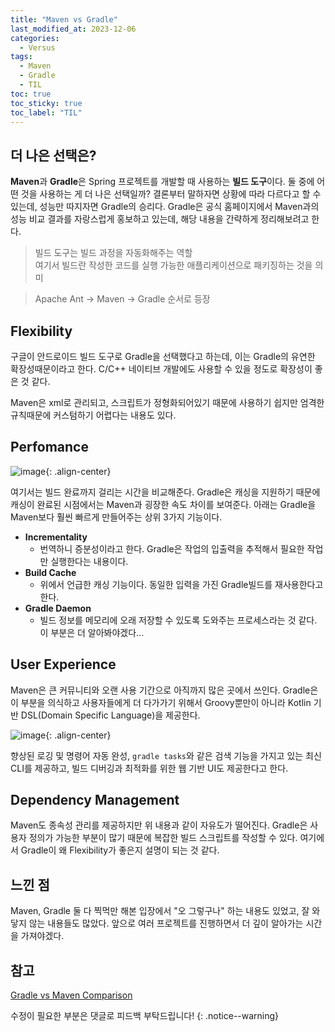 ```yaml
---
title: "Maven vs Gradle"
last_modified_at: 2023-12-06
categories:
  - Versus
tags:
  - Maven
  - Gradle
  - TIL
toc: true
toc_sticky: true
toc_label: "TIL"
---
```


## 더 나은 선택은?

**Maven**과 **Gradle**은 Spring 프로젝트를 개발할 때 사용하는 **빌드 도구**이다. 둘 중에 어떤 것을 사용하는 게 더 나은 선택일까?
결론부터 말하자면 상황에 따라 다르다고 할 수 있는데, 성능만 따지자면 Gradle의 승리다. Gradle은 공식 홈페이지에서 Maven과의 성능 비교 결과를 자랑스럽게 홍보하고 있는데, 해당 내용을 간략하게 정리해보려고 한다.

> 빌드 도구는 빌드 과정을 자동화해주는 역할<br>
여기서 빌드란 작성한 코드를 실행 가능한 애플리케이션으로 패키징하는 것을 의미


> Apache Ant -> Maven -> Gradle 순서로 등장

## Flexibility

구글이 안드로이드 빌드 도구로 Gradle을 선택했다고 하는데, 이는 Gradle의 유연한 확장성때문이라고 한다. C/C++ 네이티브 개발에도 사용할 수 있을 정도로 확장성이 좋은 것 같다.

Maven은 xml로 관리되고, 스크립트가 정형화되어있기 때문에 사용하기 쉽지만 엄격한 규칙때문에 커스텀하기 어렵다는 내용도 있다.

## Perfomance

![image](https://github.com/xkimido/xkimido.github.io/assets/96900790/a9cf81db-b764-48cd-bc07-cb4d384c27c6){: .align-center}

여기서는 빌드 완료까지 걸리는 시간을 비교해준다. Gradle은 캐싱을 지원하기 때문에 캐싱이 완료된 시점에서는 Maven과 굉장한 속도 차이를 보여준다. 아래는 Gradle을 Maven보다 훨씬 빠르게 만들어주는 상위 3가지 기능이다.

- **Incrementality**
    - 번역하니 증분성이라고 한다. Gradle은 작업의 입출력을 추적해서 필요한 작업만 실행한다는 내용이다.
- **Build Cache**
    - 위에서 언급한 캐싱 기능이다. 동일한 입력을 가진 Gradle빌드를 재사용한다고 한다.
- **Gradle Daemon**
    - 빌드 정보를 메모리에 오래 저장할 수 있도록 도와주는 프로세스라는 것 같다. 이 부분은 더 알아봐야겠다...

## User Experience

Maven은 큰 커뮤니티와 오랜 사용 기간으로 아직까지 많은 곳에서 쓰인다. Gradle은 이 부분을 의식하고 사용자들에게 더 다가가기 위해서 Groovy뿐만이 아니라 Kotlin 기반 DSL(Domain Specific Language)을 제공한다.

![image](https://github.com/xkimido/xkimido.github.io/assets/96900790/69f3beb5-3d0e-4f41-b726-917914043a44){: .align-center}

향상된 로깅 및 명령어 자동 완성, `gradle tasks`와 같은 검색 기능을 가지고 있는 최신 CLI를 제공하고, 빌드 디버깅과 최적화를 위한 웹 기반 UI도 제공한다고 한다.

## Dependency Management

Maven도 종속성 관리를 제공하지만 위 내용과 같이 자유도가 떨어진다. Gradle은 사용자 정의가 가능한 부분이 많기 때문에 복잡한 빌드 스크립트를 작성할 수 있다. 여기에서 Gradle이 왜 Flexibility가 좋은지 설명이 되는 것 같다.

## 느낀 점

Maven, Gradle 둘 다 찍먹만 해본 입장에서 "오 그렇구나" 하는 내용도 있었고, 잘 와닿지 않는 내용들도 많았다. 앞으로 여러 프로젝트를 진행하면서 더 깊이 알아가는 시간을 가져야겠다.

## 참고

[Gradle vs Maven Comparison](https://gradle.org/maven-vs-gradle/)

수정이 필요한 부분은 댓글로 피드백 부탁드립니다!
{: .notice--warning}
